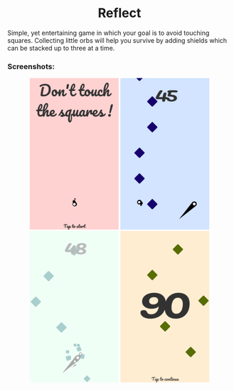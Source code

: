 <h1 align="middle">Reflect</h1>

Simple, yet entertaining game in which your goal is to avoid touching squares.
Collecting little orbs will help you survive by adding shields which can be stacked up to three at a time.

<h3>Screenshots:</h3>

<p align="middle">
  <img src="/Reflect/Screenshots/Screenshot_01.png" width="200" />
  <img src="/Reflect/Screenshots/Screenshot_02.png" width="200" /> 
  <img src="/Reflect/Screenshots/Screenshot_04.png" width="200" />
  <img src="/Reflect/Screenshots/Screenshot_03.png" width="200" />
</p>
